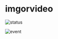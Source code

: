 # imgorvideo

![status](https://github.com/github/docs/actions/workflows/main.yml/badge.svg)

![event](https://github.com/github/docs/actions/workflows/main.yml/badge.svg?event=push)
